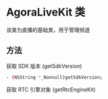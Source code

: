 # AgoraLiveKit 类
该类为直播的基础类，用于管理频道

## 方法

获取 SDK 版本 (getSdkVersion)

```bash
- (NSString *_Nonnull)getSdkVersion;
```

获取 RTC 引擎对象 (getRtcEngineKit)
